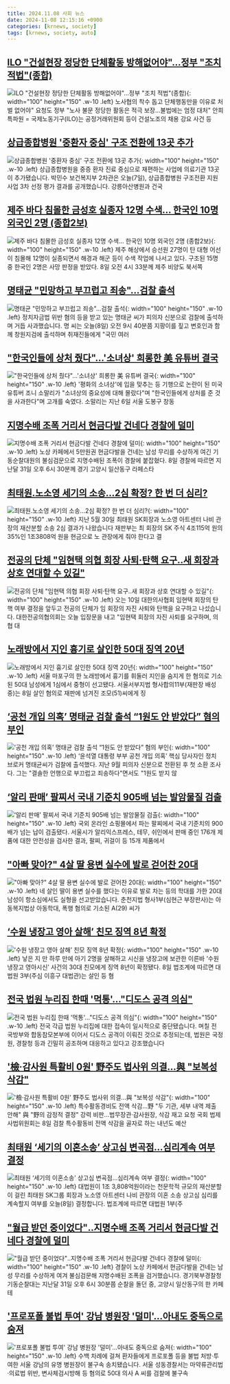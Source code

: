 ```yaml
---
title: 2024.11.08 사회 뉴스
date: 2024-11-08 12:15:16 +0900
categories: [krnews, society]
tags: [krnews, society, auto]
---
```

## [ILO "건설현장 정당한 단체활동 방해없어야"…정부 "조치 적법"(종합)](https://n.news.naver.com/mnews/article/001/0015033204)

![ILO "건설현장 정당한 단체활동 방해없어야"…정부 "조치 적법"(종합)](https://mimgnews.pstatic.net/image/origin/001/2024/11/07/15033204.jpg?type=nf220_150){: width="100" height="150" .w-10 .left}
노사협의 착수 돕고 단체행동만을 이유로 처벌 없어야" 요청도 정부 "노사 불문 정당한 활동은 적극 보장…불법에는 엄정 대처" 안희 특파원 = 국제노동기구(ILO)는 공정거래위원회 등이 건설노조의 채용 강요 사건 등

## [상급종합병원 '중환자 중심' 구조 전환에 13곳 추가](https://n.news.naver.com/mnews/article/052/0002110883)

![상급종합병원 '중환자 중심' 구조 전환에 13곳 추가](https://mimgnews.pstatic.net/image/origin/052/2024/11/08/2110883.jpg?type=nf220_150){: width="100" height="150" .w-10 .left}
상급종합병원을 중증 환자 진료 중심으로 재편하는 사업에 의료기관 13곳이 추가됐습니다. 박민수 보건복지부 2차관은 오늘(7일), 상급종합병원 구조전환 지원사업 3차 선정 평가 결과를 공개했습니다. 강릉아산병원과 건국

## [제주 바다 침몰한 금성호 실종자 12명 수색… 한국인 10명 외국인 2명 (종합2보)](https://n.news.naver.com/mnews/article/082/0001296746)

![제주 바다 침몰한 금성호 실종자 12명 수색… 한국인 10명 외국인 2명 (종합2보)](https://mimgnews.pstatic.net/image/origin/082/2024/11/08/1296746.jpg?type=nf220_150){: width="100" height="150" .w-10 .left}
제주 해상에서 승선원 27명이 탄 대형 어선이 침몰해 12명이 실종되면서 해경과 해군 등이 수색 작업에 나서고 있다. 구조된 15명 중 한국인 2명은 사망 판정을 받았다. 8일 오전 4시 33분께 제주 비양도 북서쪽

## [명태균 "민망하고 부끄럽고 죄송"...검찰 출석](https://n.news.naver.com/mnews/article/057/0001852354)

![명태균 "민망하고 부끄럽고 죄송"...검찰 출석](https://mimgnews.pstatic.net/image/origin/057/2024/11/08/1852354.jpg?type=nf220_150){: width="100" height="150" .w-10 .left}
정치자금법 위반 혐의 등을 받고 있는 명태균 씨가 피의자 신분으로 검찰에 출석하며 거듭 사과했습니다. 명 씨는 오늘(8일) 오전 9시 40분쯤 지팡이를 짚고 변호인과 함께 창원지검에 출석하며 취재진들에게 "국민 여러

## ["한국인들에 상처 줬다"…'소녀상' 희롱한 美 유튜버 결국](https://n.news.naver.com/mnews/article/015/0005054789)

!["한국인들에 상처 줬다"…'소녀상' 희롱한 美 유튜버 결국](https://mimgnews.pstatic.net/image/origin/015/2024/11/08/5054789.jpg?type=nf220_150){: width="100" height="150" .w-10 .left}
'평화의 소녀상'에 입을 맞추는 등 기행으로 논란이 된 미국 유튜버 조니 소말리가 "소녀상의 중요성에 대해 몰랐다"며 "한국인들에게 상처를 준 것을 사과한다"며 고개를 숙였다. 소말리는 지난 6일 서울 도봉구 창동

## [지명수배 조폭 거리서 현금다발 건네다 경찰에 덜미](https://n.news.naver.com/mnews/article/001/0015033680)

![지명수배 조폭 거리서 현금다발 건네다 경찰에 덜미](https://mimgnews.pstatic.net/image/origin/001/2024/11/08/15033680.jpg?type=nf220_150){: width="100" height="150" .w-10 .left}
노상 카페에서 5만원권 현금다발을 건네는 남성 무리를 수상하게 여긴 기동순찰대원의 불심검문으로 지명수배된 조폭이 경찰에 붙잡혔다. 8일 경찰에 따르면 지난달 31일 오후 6시 30분께 경기 고양시 일산동구 라페스타

## [최태원.노소영 세기의 소송...2심 확정? 한 번 더 심리?](https://n.news.naver.com/mnews/article/437/0000417555)

![최태원.노소영 세기의 소송...2심 확정? 한 번 더 심리?](https://mimgnews.pstatic.net/image/origin/437/2024/11/08/417555.jpg?type=nf220_150){: width="100" height="150" .w-10 .left}
지난 5월 30일 최태원 SK회장과 노소영 아트센터 나비 관장의 재산분할 소송 2심 결과가 나왔습니다 재판부는 최 회장의 SK 주식 4조115억 원의 35%인 1조3808억 원을 현금으로 노 관장에게 줘야 한다고 결

## [전공의 단체 "임현택 의협 회장 사퇴·탄핵 요구‥새 회장과 상호 연대할 수 있길"](https://n.news.naver.com/mnews/article/214/0001385128)

![전공의 단체 "임현택 의협 회장 사퇴·탄핵 요구‥새 회장과 상호 연대할 수 있길"](https://mimgnews.pstatic.net/image/origin/214/2024/11/07/1385128.jpg?type=nf220_150){: width="100" height="150" .w-10 .left}
오는 10일 대한의사협회 임현택 회장의 탄핵 여부 결정을 앞두고 전공의 단체가 임 회장의 자진 사퇴와 탄핵을 요구하고 나섰습니다. 대한전공의협의회는 오늘 입장문을 내고 "임현택 회장의 자진 사퇴를 요구하며, 의협 대

## [노래방에서 지인 흉기로 살인한 50대 징역 20년](https://n.news.naver.com/mnews/article/023/0003869128)

![노래방에서 지인 흉기로 살인한 50대 징역 20년](https://mimgnews.pstatic.net/image/origin/023/2024/11/08/3869128.jpg?type=nf220_150){: width="100" height="150" .w-10 .left}
서울 마포구의 한 노래방에서 흉기를 휘둘러 지인을 숨지게 한 혐의로 기소된 50대 남성에게 1심에서 중형이 선고됐다. 서울서부지법 형사합의11부(재판장 배성중)는 8일 살인 혐의로 재판에 넘겨진 조모(51)씨에게 징

## [‘공천 개입 의혹’ 명태균 검찰 출석 “1원도 안 받았다” 혐의 부인](https://n.news.naver.com/mnews/article/469/0000832208)

![‘공천 개입 의혹’ 명태균 검찰 출석 “1원도 안 받았다” 혐의 부인](https://mimgnews.pstatic.net/image/origin/469/2024/11/08/832208.jpg?type=nf220_150){: width="100" height="150" .w-10 .left}
‘윤석열 대통령 부부 공천 개입 의혹’ 핵심 당사자인 정치 브로커 명태균씨가 검찰에 출석했다. 지난 9월 피의자 신분으로 전환된 후 첫 소환 조사다. 그는 "결솔한 언행으로 부끄럽고 죄송하다"면서도 "1원도 받지 않

## [‘알리 판매’ 팔찌서 국내 기준치 905배 넘는 발암물질 검출](https://n.news.naver.com/mnews/article/028/0002715284)

![‘알리 판매’ 팔찌서 국내 기준치 905배 넘는 발암물질 검출](https://mimgnews.pstatic.net/image/origin/028/2024/11/08/2715284.jpg?type=nf220_150){: width="100" height="150" .w-10 .left}
국외 온라인 쇼핑몰에서 파는 팔찌에서 국내 기준치의 900배가 넘는 납이 검출됐다. 서울시가 알리익스프레스, 테무, 쉬인에서 판매 중인 176개 제품에 대한 안전성을 검사한 결과, 팔찌, 귀걸이 등 15개 제품에서

## ["아빠 맞아?" 4살 딸 용변 실수에 발로 걷어찬 20대](https://n.news.naver.com/mnews/article/057/0001852386)

!["아빠 맞아?" 4살 딸 용변 실수에 발로 걷어찬 20대](https://mimgnews.pstatic.net/image/origin/057/2024/11/08/1852386.jpg?type=nf220_150){: width="100" height="150" .w-10 .left}
네 살인 딸이 용변 실수를 했다는 이유로 발로 차는 등의 학대를 가한 20대 남성이 항소심에서도 실형을 선고받았습니다. 춘천지법 형사1부(심현근 부장판사)는 아동복지법상 아동학대, 폭행 혐의로 기소된 A(29) 씨가

## [‘수원 냉장고 영아 살해’ 친모 징역 8년 확정](https://n.news.naver.com/mnews/article/081/0003493530)

![‘수원 냉장고 영아 살해’ 친모 징역 8년 확정](https://mimgnews.pstatic.net/image/origin/081/2024/11/08/3493530.jpg?type=nf220_150){: width="100" height="150" .w-10 .left}
낳은 지 만 하루 만에 아기 2명을 살해하고 시신을 냉장고에 보관한 이른바 ‘수원 냉장고 영아시신’ 사건의 30대 친모에게 징역 8년이 확정됐다. 8일 법조계에 따르면 대법원 3부(주심 이흥구 대법관)는 살인 등 혐

## [전국 법원 누리집 한때 '먹통'..."디도스 공격 의심"](https://n.news.naver.com/mnews/article/052/0002110746)

![전국 법원 누리집 한때 '먹통'..."디도스 공격 의심"](https://mimgnews.pstatic.net/image/origin/052/2024/11/07/2110746.jpg?type=nf220_150){: width="100" height="150" .w-10 .left}
전국 각급 법원 누리집에 대한 접속이 일시적으로 중단됐습니다. 며칠 전 국방부와 합동참모본부에 이어서 디도스 공격이 이뤄진 것으로 추정되는데, 법원은 국정원, 경찰청 등과 긴밀히 공조하며 대응하고 있다고 강조했습니다

## ['檢·감사원 특활비 0원' 野주도 법사위 의결…與 "보복성 삭감"](https://n.news.naver.com/mnews/article/001/0015034132)

!['檢·감사원 특활비 0원' 野주도 법사위 의결…與 "보복성 삭감"](https://mimgnews.pstatic.net/image/origin/001/2024/11/08/15034132.jpg?type=nf220_150){: width="100" height="150" .w-10 .left}
특수활동경비도 전액 삭감…野 "두 기관, 세부 내역 제출 안해" 與 "野의 감정적 결정" 강력 비판…법무장관·감사원장, 삭감 재고 요청 국회 법제사법위원회는 8일 검찰 특수활동비 전액 삭감을 골자로 하는 내년도 예산

## [최태원 ‘세기의 이혼소송’ 상고심 변곡점…심리계속 여부 결정](https://n.news.naver.com/mnews/article/056/0011834126)

![최태원 ‘세기의 이혼소송’ 상고심 변곡점…심리계속 여부 결정](https://mimgnews.pstatic.net/image/origin/056/2024/11/08/11834126.jpg?type=nf220_150){: width="100" height="150" .w-10 .left}
대법원이 1조 3,808억원이라는 천문학적 규모의 재산분할이 걸린 최태원 SK그룹 회장과 노소영 아트센터 나비 관장의 이혼 소송 상고심 심리를 계속할지 여부를 오늘(8일) 결정합니다. 법조계에 따르면 대법원 1부(주

## ["월급 받던 중이었다"‥지명수배 조폭 거리서 현금다발 건네다 경찰에 덜미](https://n.news.naver.com/mnews/article/214/0001385313)

!["월급 받던 중이었다"‥지명수배 조폭 거리서 현금다발 건네다 경찰에 덜미](https://mimgnews.pstatic.net/image/origin/214/2024/11/08/1385313.jpg?type=nf220_150){: width="100" height="150" .w-10 .left}
경찰이 노상 카페에서 현금다발을 건네는 남성 무리를 수상하게 여겨 불심검문해 지명수배된 조폭을 검거했습니다. 경기북부경찰청 기동순찰대는 지난달 31일 오후 6시 30분쯤 순찰을 돌던 중, 고양시 일산동구의 한 카페테

## ['프로포폴 불법 투여' 강남 병원장 '덜미'…아내도 중독으로 숨져](https://n.news.naver.com/mnews/article/057/0001852326)

!['프로포폴 불법 투여' 강남 병원장 '덜미'…아내도 중독으로 숨져](https://mimgnews.pstatic.net/image/origin/057/2024/11/08/1852326.jpg?type=nf220_150){: width="100" height="150" .w-10 .left}
수백 차례에 걸쳐 환자들에게 프로포폴 등을 불법 처방·투여한 서울 강남의 유명 병원장이 불구속 송치됐습니다. 서울 성동경찰서는 마약류관리법·의료법 위반, 변사체검시방해 등 혐의로 50대 의사 A 씨를 검찰에 불구속

